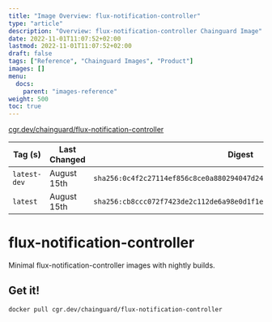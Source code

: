 ```yaml
---
title: "Image Overview: flux-notification-controller"
type: "article"
description: "Overview: flux-notification-controller Chainguard Image"
date: 2022-11-01T11:07:52+02:00
lastmod: 2022-11-01T11:07:52+02:00
draft: false
tags: ["Reference", "Chainguard Images", "Product"]
images: []
menu:
  docs:
    parent: "images-reference"
weight: 500
toc: true
---
```


[cgr.dev/chainguard/flux-notification-controller](https://github.com/chainguard-images/images/tree/main/images/flux-notification-controller)

| Tag (s)       | Last Changed | Digest                                                                    |
|---------------|--------------|---------------------------------------------------------------------------|
|  `latest-dev` | August 15th  | `sha256:0c4f2c27114ef856c8ce0a880294047d24b346cdbe941f966804b5c7a07c0398` |
|  `latest`     | August 15th  | `sha256:cb8ccc072f7423de2c112de6a98e0d1f1e93dc6b78ee28916cd611617f6343f6` |

# flux-notification-controller

Minimal flux-notification-controller images with nightly builds.

## Get it!

```shell
docker pull cgr.dev/chainguard/flux-notification-controller
```
